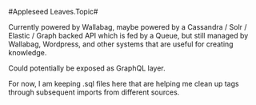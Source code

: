 #Appleseed Leaves.Topic#

Currently powered by Wallabag, maybe powered by a Cassandra / Solr / Elastic / Graph backed API which is fed by a Queue, but still managed by Wallabag, Wordpress, and other systems that are useful for creating knowledge.

Could potentially be exposed as GraphQL layer.

For now, I am keeping .sql files here that are helping me clean up tags through subsequent imports from different sources.
